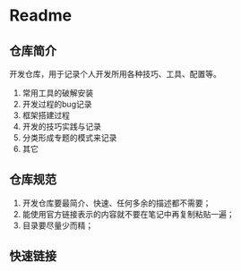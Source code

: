 # Readme

## 仓库简介

开发仓库，用于记录个人开发所用各种技巧、工具、配置等。

1. 常用工具的破解安装
2. 开发过程的bug记录
3. 框架搭建过程
4. 开发的技巧实践与记录
5. 分类形成专题的模式来记录
6. 其它

## 仓库规范

1. 开发仓库要最简介、快速、任何多余的描述都不需要；
2. 能使用官方链接表示的内容就不要在笔记中再复制粘贴一遍；
3. 目录要尽量少而精；

## 快速链接
